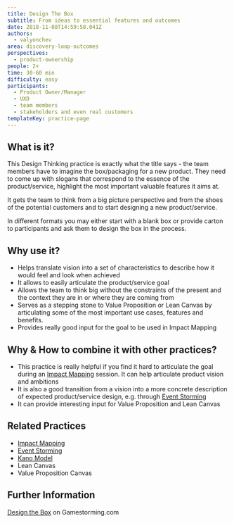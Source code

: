 ```yaml
---
title: Design The Box
subtitle: From ideas to essential features and outcomes
date: 2018-11-08T14:59:58.041Z
authors:
  - valyonchev
area: discovery-loop-outcomes
perspectives:
  - product-ownership
people: 2+
time: 30-60 min
difficulty: easy
participants:
  - Product Owner/Manager
  - UXD
  - team members
  - stakeholders and even real customers
templateKey: practice-page
---
```

## What is it?

This Design Thinking practice is exactly what the title says - the team members have to imagine the box/packaging for a new product. They need to come up with slogans that correspond to the essence of the product/service, highlight the most important valuable features it aims at.

It gets the team to think from a big picture perspective and from the shoes of the potential customers and to start designing a new product/service.

In different formats you may either start with a blank box or provide carton to  participants and ask them to design the box in the process.

## Why use it?

* Helps translate vision into a set of characteristics to describe how it would feel and look when achieved
* It allows to easily articulate the product/service goal
* Allows the team to think big without the constraints of the present and the context they are in or where they are coming from
* Serves as a stepping stone to Value Proposition or Lean Canvas by articulating some of the most important use cases, features and benefits.
* Provides really good input for the goal to be used in Impact Mapping

## Why & How to combine it with other practices?

* This practice is really helpful if you find it hard to articulate the goal during an [Impact Mapping](https://openpracticelibrary.com/practice/impact-mapping/) session. It can help articulate product vision and ambitions
* It is also a good transition from a vision into a more concrete description of expected product/service design, e.g. through [Event Storming](https://openpracticelibrary.com/practice/event-storming/)
* It can provide interesting input for Value Proposition and Lean Canvas

## Related Practices

* [Impact Mapping](https://openpracticelibrary.com/practice/impact-mapping/)
* [Event Storming](https://openpracticelibrary.com/practice/event-storming/)
* [Kano Model ](https://openpracticelibrary.com/practice/kano-model/)
* Lean Canvas
* Value Proposition Canvas

## Further Information

[Design the Box](https://gamestorming.com/design-the-box/) on Gamestorming.com
